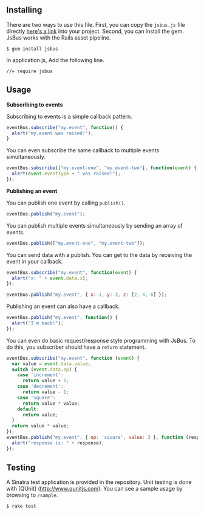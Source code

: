 ## Installing

There are two ways to use this file. First, you can copy the `jsbus.js` file directly [here's a
link](https://github.com/jarrettmeyer/jsbus/blob/master/vendor/assets/javascripts/jsbus.js) into
your project. Second, you can install the gem. JsBus works with the Rails asset pipeline.

```
$ gem install jsbus
```

In application.js, Add the following line.

```
//= require jsbus
```

## Usage

**Subscribing to events**

Subscribing to events is a simple callback pattern.

```javascript
eventBus.subscribe("my.event", function() {
  alert("my.event was raised!");
}
```

You can even subscribe the same callback to multiple events simultaneously.

```javascript
eventBus.subscribe(["my.event-one", "my.event-two"], function(event) {
  alert(event.eventType + " was raised!");
});
```

**Publishing an event**

You can publish one event by calling `publish()`.

```javascript
eventBus.publish("my.event");
```

You can publish multiple events simultaneously by sending an array of events.

```javascript
eventBus.publish(["my.event-one", "my.event-two"]);
```

You can send data with a publish. You can get to the data by receiving the event in your callback.

```javascript
eventBus.subscribe("my.event", function(event) {
  alert("x: " + event.data.x);
});

eventBus.publish("my.event", { x: 1, y: 3, z: [2, 4, 6] });
```

Publishing an event can also have a callback.

```javascript
eventBus.publish("my.event", function() {
  alert("I'm back!");
});
```

You can even do basic request/response style programming with JsBus. To do this,
you subscriber should have a `return` statement.

```javascript
eventBus.subscribe("my.event", function (event) {
  var value = event.data.value;
  switch (event.data.op) {
    case 'increment':
      return value + 1;
    case 'decrement':
      return value - 1;
    case 'square':
      return value * value;
    default:
      return value;
  }
  return value * value;
});
eventBus.publish("my.event", { op: 'square', value: 3 }, function (response) {
  alert("response is: " + response);
});
```

## Testing

A Sinatra test application is provided in the repository. Unit testing is done with [QUnit]
(http://www.qunitjs.com). You can see a sample usage by browsing to `/sample`.

```
$ rake test
```
